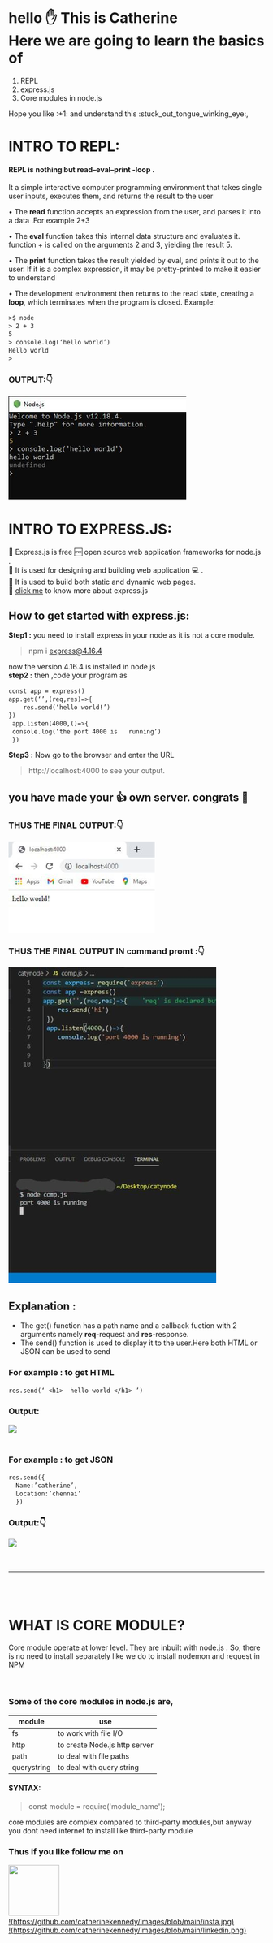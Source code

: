 # hello :raised_hand: This is Catherine<br> Here we are going to learn the basics of 
<ol>
<li>REPL</li>
<li>express.js</li>
<li>Core modules in node.js</li>
</ol>
Hope you like :+1: and understand this :stuck_out_tongue_winking_eye:,


# 	INTRO TO REPL:
#### REPL is nothing but <b> read–eval–print -loop </b>.
It a simple interactive computer programming environment that takes single user inputs, executes them, and returns the result to the user

•	The <b>read</b> function accepts an expression from the user, and parses it into a data .For example 2+3

•	The <b>eval</b> function takes this internal data structure and evaluates it. function + is called on the arguments 2 and 3, yielding the result 5.

•	  The <b>print</b> function takes the result yielded by eval, and prints it out to the user. If it is a complex expression, it may be pretty-printed to make it easier to understand

•	The development environment then returns to the read state, creating a <b>loop</b>, which terminates when the program is closed.
Example:
<br>
````
>$ node
> 2 + 3
5
> console.log(‘hello world’)
Hello world
>
````
### OUTPUT::point_down:
<img src="https://github.com/catherinekennedy/images/blob/main/repl.jpeg?raw=true" >

# INTRO TO EXPRESS.JS:
:mushroom: 	Express.js is free  :free: open source web application frameworks for node.js .<br>
:mushroom: 	It is used for designing and building web application :computer: .<br>
:mushroom:	 It is used to build both static and dynamic web pages.<br>
:mushroom: [click me](https://expressjs.com/) to know more about express.js


## How to get started with express.js:
  **Step1 :** you need to install express in your node as it is not a core module.
   
   > npm i express@4.16.4
 
 now the version 4.16.4 is installed in node.js<br>
**step2 :** then ,code your program as <br>

 ````` const express=require(‘express’)
 const app = express()
app.get(‘’,(req,res)=>{
     res.send(‘hello world!’)
 })
  app.listen(4000,()=>{
  console.log(‘the port 4000 is   running’)
  })
 `````
   **Step3 :** Now go to  the browser and enter the URL
>http://localhost:4000
   to see your output.
   
   ## you have made your :thumbsup: own server. congrats :raised_hands:
   
  ### THUS THE FINAL OUTPUT::point_down:
<img src="https://github.com/catherinekennedy/images/blob/main/1output.jpeg?raw=true" >
 
 ### THUS THE FINAL OUTPUT IN command promt ::point_down:
<img src="https://github.com/catherinekennedy/images/blob/main/finalpage.jpeg?raw=true" >
  
   
 
 ## Explanation :
 * The get() function has a path name and a callback fuction with 2 arguments namely **req**-request and **res**-response.
* The send() function is used to display it to the user.Here both HTML or JSON can be used to send
 
### For example : to get **HTML**
```res.send(‘ <h1>  hello world </h1> ’)```
### Output:
<img src="https://github.com/catherinekennedy/images/blob/main/htmloutput.jpeg?raw=true" >
<br><br>

### For example : to get **JSON**
```
res.send({
  Name:’catherine’,
  Location:’chennai’
  })
```
### Output::point_down:
<img src="https://github.com/catherinekennedy/images/blob/main/jsonoutput.jpeg?raw=true" >

<br><hr><br><br>
# WHAT IS CORE MODULE?
<p> Core module operate at lower level. They are inbuilt with node.js . So, there is no need to install separately like we do to install nodemon and request in NPM </p><br>

### Some of the core modules in node.js are,<br>

|module|use|
|---------|---------|
| fs   |   to work with file I/O |
|  http  |  to create Node.js http server  |
| path |   to deal with file paths |
| querystring |  to deal with query string   |

#### SYNTAX:
>const  module = require('module_name');

core modules are complex compared to third-party modules,but anyway you dont need internet to install like third-party module
### Thus if you like follow me on <br>
<a herf="https://github.com/catherinekennedy"><img src="https://github.com/catherinekennedy/images/blob/main/githun.png" width="100px" height="100px"></a><br>
[!(https://github.com/catherinekennedy/images/blob/main/insta.jpg)](https://www.instagram.com/cather_ine_kenny)<br>
[!(https://github.com/catherinekennedy/images/blob/main/linkedin.png)](https://www.linkedin.com/in/catherine-robin-kennedy)<br>









 

   
